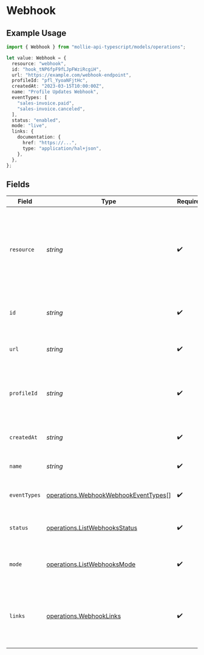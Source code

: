 # Webhook

## Example Usage

```typescript
import { Webhook } from "mollie-api-typescript/models/operations";

let value: Webhook = {
  resource: "webhook",
  id: "hook_tNP6fpF9fLJpFWziRcgiH",
  url: "https://example.com/webhook-endpoint",
  profileId: "pfl_YyoaNFjtHc",
  createdAt: "2023-03-15T10:00:00Z",
  name: "Profile Updates Webhook",
  eventTypes: [
    "sales-invoice.paid",
    "sales-invoice.canceled",
  ],
  status: "enabled",
  mode: "live",
  links: {
    documentation: {
      href: "https://...",
      type: "application/hal+json",
    },
  },
};
```

## Fields

| Field                                                                                                                      | Type                                                                                                                       | Required                                                                                                                   | Description                                                                                                                | Example                                                                                                                    |
| -------------------------------------------------------------------------------------------------------------------------- | -------------------------------------------------------------------------------------------------------------------------- | -------------------------------------------------------------------------------------------------------------------------- | -------------------------------------------------------------------------------------------------------------------------- | -------------------------------------------------------------------------------------------------------------------------- |
| `resource`                                                                                                                 | *string*                                                                                                                   | :heavy_check_mark:                                                                                                         | Indicates the response contains a webhook subscription object.<br/>Will always contain the string `webhook` for this endpoint. | webhook                                                                                                                    |
| `id`                                                                                                                       | *string*                                                                                                                   | :heavy_check_mark:                                                                                                         | The identifier uniquely referring to this subscription.                                                                    | hook_tNP6fpF9fLJpFWziRcgiH                                                                                                 |
| `url`                                                                                                                      | *string*                                                                                                                   | :heavy_check_mark:                                                                                                         | The subscription's events destination.                                                                                     | https://example.com/webhook-endpoint                                                                                       |
| `profileId`                                                                                                                | *string*                                                                                                                   | :heavy_check_mark:                                                                                                         | The identifier uniquely referring to the profile that created the subscription.                                            | pfl_YyoaNFjtHc                                                                                                             |
| `createdAt`                                                                                                                | *string*                                                                                                                   | :heavy_check_mark:                                                                                                         | The subscription's date time of creation.                                                                                  | 2023-03-15T10:00:00Z                                                                                                       |
| `name`                                                                                                                     | *string*                                                                                                                   | :heavy_check_mark:                                                                                                         | The subscription's name.                                                                                                   | Profile Updates Webhook                                                                                                    |
| `eventTypes`                                                                                                               | [operations.WebhookWebhookEventTypes](../../models/operations/webhookwebhookeventtypes.md)[]                               | :heavy_check_mark:                                                                                                         | The events types that are subscribed.                                                                                      | [<br/>"profile.create",<br/>"profile.blocked"<br/>]                                                                        |
| `status`                                                                                                                   | [operations.ListWebhooksStatus](../../models/operations/listwebhooksstatus.md)                                             | :heavy_check_mark:                                                                                                         | The subscription's current status.                                                                                         | enabled                                                                                                                    |
| `mode`                                                                                                                     | [operations.ListWebhooksMode](../../models/operations/listwebhooksmode.md)                                                 | :heavy_check_mark:                                                                                                         | Whether this entity was created in live mode or in test mode.                                                              | live                                                                                                                       |
| `links`                                                                                                                    | [operations.WebhookLinks](../../models/operations/webhooklinks.md)                                                         | :heavy_check_mark:                                                                                                         | An object with several relevant URLs. Every URL object will contain an `href` and a `type` field.                          |                                                                                                                            |